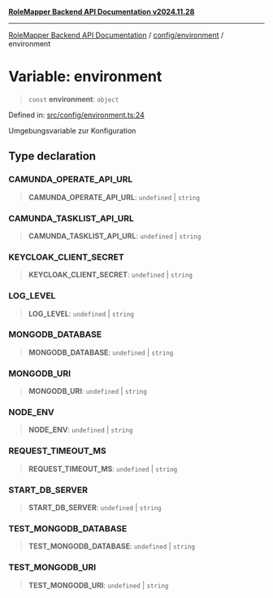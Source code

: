 [**RoleMapper Backend API Documentation v2024.11.28**](../../../README.md)

***

[RoleMapper Backend API Documentation](../../../modules.md) / [config/environment](../README.md) / environment

# Variable: environment

> `const` **environment**: `object`

Defined in: [src/config/environment.ts:24](https://github.com/FlowCraft-AG/RoleMapper/blob/06e4dcac36a95931bf2da64d0f18219d502c1d38/backend/src/config/environment.ts#L24)

Umgebungsvariable zur Konfiguration

## Type declaration

### CAMUNDA\_OPERATE\_API\_URL

> **CAMUNDA\_OPERATE\_API\_URL**: `undefined` \| `string`

### CAMUNDA\_TASKLIST\_API\_URL

> **CAMUNDA\_TASKLIST\_API\_URL**: `undefined` \| `string`

### KEYCLOAK\_CLIENT\_SECRET

> **KEYCLOAK\_CLIENT\_SECRET**: `undefined` \| `string`

### LOG\_LEVEL

> **LOG\_LEVEL**: `undefined` \| `string`

### MONGODB\_DATABASE

> **MONGODB\_DATABASE**: `undefined` \| `string`

### MONGODB\_URI

> **MONGODB\_URI**: `undefined` \| `string`

### NODE\_ENV

> **NODE\_ENV**: `undefined` \| `string`

### REQUEST\_TIMEOUT\_MS

> **REQUEST\_TIMEOUT\_MS**: `undefined` \| `string`

### START\_DB\_SERVER

> **START\_DB\_SERVER**: `undefined` \| `string`

### TEST\_MONGODB\_DATABASE

> **TEST\_MONGODB\_DATABASE**: `undefined` \| `string`

### TEST\_MONGODB\_URI

> **TEST\_MONGODB\_URI**: `undefined` \| `string`
